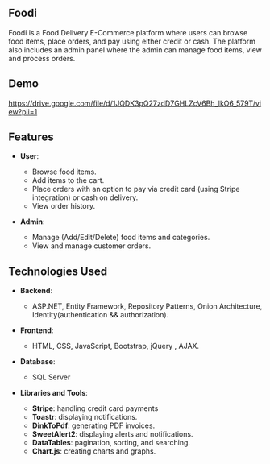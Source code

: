 
## Foodi
Foodi is a Food Delivery E-Commerce platform where users can browse food items, place orders, and pay using either credit or cash. The platform also includes an admin panel where the admin can manage food items, view and process orders.

## Demo
https://drive.google.com/file/d/1JQDK3pQ27zdD7GHLZcV6Bh_lkO6_579T/view?pli=1

## Features
- **User**:
  - Browse food items.
  - Add items to the cart.
  - Place orders with an option to pay via credit card (using Stripe integration) or cash on delivery.
  - View order history.

- **Admin**:
  - Manage (Add/Edit/Delete) food items and categories.
  - View and manage customer orders.


## Technologies Used
- **Backend**:
  - ASP.NET, Entity Framework, Repository Patterns, Onion Architecture, Identity(authentication && authorization).

- **Frontend**:
  - HTML, CSS, JavaScript, Bootstrap, jQuery , AJAX.

- **Database**:
  - SQL Server 

- **Libraries and Tools**:
  - **Stripe**: handling credit card payments
  - **Toastr**: displaying notifications.
  - **DinkToPdf**: generating PDF invoices.
  - **SweetAlert2**: displaying alerts and notifications.
  - **DataTables**: pagination, sorting, and searching.
  - **Chart.js**: creating charts and graphs.

